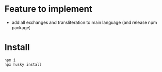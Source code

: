 # Feature to implement
- add all exchanges and transliteration to main language (and release npm package)

# Install
```
npm i
npx husky install
```
